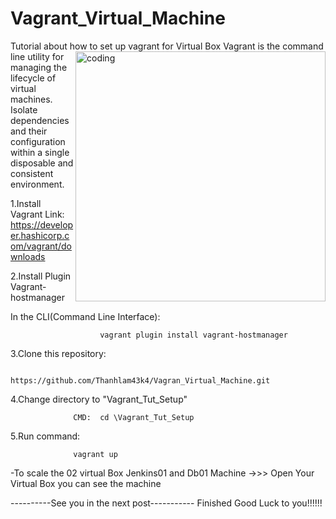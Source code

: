 # Vagrant_Virtual_Machine
Tutorial about how to set up vagrant for Virtual Box 
<img align = "right" alt = "coding" width = "400" src  = "https://lh3.googleusercontent.com/blogger_img_proxy/ALY8t1uCWaZPje-abNFGbvvU04S6RugmGcpszsA9kqCMwmHsnggUt_vzwnapwpNbaeeByjwbBAUOfkwFLo7SICXIb5UaW3GgHmXYZDJXddPqEVelaUtL5Xci99hQw2BNPhJ7A4lpGQ3YQLXEIQ=s0-d">
Vagrant is the command line utility for managing the lifecycle of virtual machines. Isolate dependencies and their configuration within a single disposable and consistent environment.

1.Install Vagrant
Link: https://developer.hashicorp.com/vagrant/downloads

2.Install Plugin Vagrant-hostmanager

In the CLI(Command Line Interface):

                        vagrant plugin install vagrant-hostmanager

3.Clone this repository:

                  https://github.com/Thanhlam43k4/Vagran_Virtual_Machine.git
              
4.Change directory to "Vagrant_Tut_Setup"

                  CMD:  cd \Vagrant_Tut_Setup

5.Run command:

                  vagrant up 
-To scale the 02 virtual Box Jenkins01 and Db01 Machine
->>> Open Your Virtual Box you can see the machine

----------See you in the next post-----------
Finished
Good Luck to you!!!!!!
        
